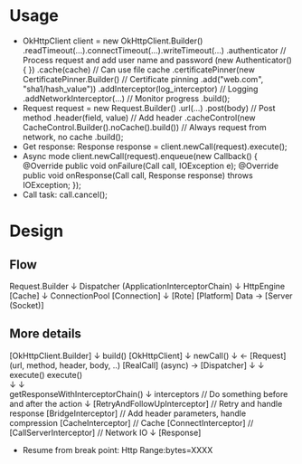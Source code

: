 # Usage
* OkHttpClient client = 
    new OkHttpClient.Builder()
        .readTimeout(...).connectTimeout(...).writeTimeout(...)
        .authenticator // Process request and add user name and password
                (new Authenticator() { })
        .cache(cache) // Can use file cache
        .certificatePinner(new CertificatePinner.Builder() // Certificate pinning
                .add("web.com", "sha1/hash_value"))
        .addInterceptor(log_interceptor) // Logging
        .addNetworkInterceptor(...) // Monitor progress
        .build();
* Request request = new Request.Builder()
        .url(...)
        .post(body) // Post method
        .header(field, value) // Add header
        .cacheControl(new CacheControl.Builder().noCache().build()) // Always request from network, no cache
        .build();
* Get response:
    Response response = client.newCall(request).execute();
* Async mode
    client.newCall(request).enqueue(new Callback() {
        @Override
        public void onFailure(Call call, IOException e);
        @Override
        public void onResponse(Call call, Response response) throws IOException;
    });
* Call task: call.cancel();

# Design 
## Flow
Request.Builder
       ↓
Dispatcher (ApplicationInterceptorChain)
       ↓
HttpEngine [Cache]
       ↓
ConnectionPool [Connection] 
       ↓
  [Rote] [Platform] 
Data    →     [Server (Socket)]
## More details
[OkHttpClient.Builder]
       ↓ build()
  [OkHttpClient]
       ↓ newCall()
       ↓ ← [Request] (url, method, header, body, ..)
    [RealCall] (async) → [Dispatcher]
       ↓                         ↓   
    execute()                 execute()     
       ↓                         ↓   
     getResponseWithInterceptorChain()
                     ↓
               interceptors // Do something before and after the action
                     ↓
        [RetryAndFollowUpInterceptor] // Retry and handle response
             [BridgeInterceptor]      // Add header parameters, handle compression
             [CacheInterceptor]       // Cache
            [ConnectInterceptor]      // 
           [CallServerInterceptor]    // Network IO
                     ↓
                 [Response]

 * Resume from break point: Http Range:bytes=XXXX













